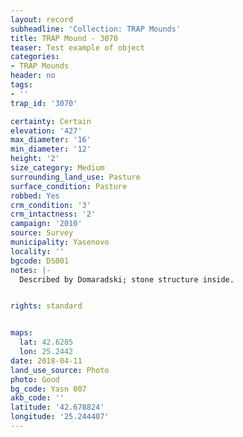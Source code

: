```yaml
---
layout: record
subheadline: 'Collection: TRAP Mounds'
title: TRAP Mound - 3070
teaser: Test example of object
categories:
- TRAP Mounds
header: no
tags:
- ''
trap_id: '3070'

certainty: Certain
elevation: '427'
max_diameter: '16'
min_diameter: '12'
height: '2'
size_category: Medium
surrounding_land_use: Pasture
surface_condition: Pasture
robbed: Yes
crm_condition: '3'
crm_intactness: '2'
campaign: '2010'
source: Survey
municipality: Yasenovo
locality: ''
bgcode: DS001
notes: |-
  Described by Domaradski; stone structure inside.


rights: standard


maps:
  lat: 42.6285
  lon: 25.2442
date: 2018-04-11
land_use_source: Photo
photo: Good
bg_code: Yasn 007
akb_code: ''
latitude: '42.678824'
longitude: '25.244407'
---
```

